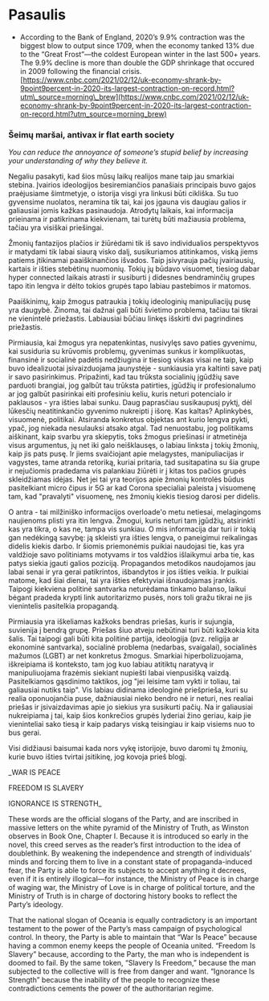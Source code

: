 # Pasaulis

* According to the Bank of England, 2020’s 9.9% contraction was the biggest blow to output since 1709, when the economy tanked 13% due to the “Great Frost”—the coldest European winter in the last 500+ years. The 9.9% decline is more than double the GDP shrinkage that occured in 2009 following the financial crisis. [https://www.cnbc.com/2021/02/12/uk-economy-shrank-by-9point9percent-in-2020-its-largest-contraction-on-record.html?utm\_source=morning\_brew](https://www.cnbc.com/2021/02/12/uk-economy-shrank-by-9point9percent-in-2020-its-largest-contraction-on-record.html?utm_source=morning_brew)

### Šeimų maršai, antivax ir flat earth society

_You can reduce the annoyance of someone’s stupid belief by increasing your understanding of why they believe it._

Negaliu pasakyti, kad šios mūsų laikų realijos mane taip jau smarkiai stebina. Įvairios ideologijos besiremiančios panašiais principais buvo gajos praėjusiame šimtmetyje, o istorija visgi yra linkusi būti cikliška. Su tuo gyvensime nuolatos, neramina tik tai, kai jos įgauna vis daugiau galios ir galiausiai jomis kažkas pasinaudoja. Atrodytų laikais, kai informacija prieinama ir patikrinama kiekvienam, tai turėtų būti mažiausia problema, tačiau yra visiškai priešingai.

Žmonių fantazijos plačios ir žiūrėdami tik iš savo individualios perspektyvos ir matydami tik labai siaurą visko dalį, susikuriamos atitinkamos, viską jiems patiems įtikinamai paaiškinančios išvados. Taip įsivyrauja pačių įvairiausių, kartais ir išties stebėtinų nuomonių. Tokių jų būdavo visuomet, tiesiog dabar hyper connected laikais atrasti ir susiburti į didesnes bendraminčių grupes tapo itin lengva ir dėlto tokios grupės tapo labiau pastebimos ir matomos.

Paaiškinimų, kaip žmogus patraukia į tokių ideologinių manipuliacijų pusę yra daugybė. Žinoma, tai dažnai gali būti švietimo problema, tačiau tai tikrai ne vienintelė priežastis. Labiausiai būčiau linkęs išskirti dvi pagrindines priežastis.

Pirmiausia, kai žmogus yra nepatenkintas, nusivylęs savo paties gyvenimu, kai susiduria su krūvomis problemų, gyvenimas sunkus ir komplikuotas, finansinė ir socialinė padėtis nedžiugina ir tiesiog viskas visai ne taip, kaip buvo idealizuotai įsivaizduojama jaunystėje - sunkiausia yra kaltinti save patį ir savo pasirinkimus. Pripažinti, kad tau trūksta socialinių įgūdžių save parduoti brangiai, jog galbūt tau trūksta patirties, įgūdžių ir profesionalumo ar jog galbūt pasirinkai eiti profesiniu keliu, kuris neturi potencialo ir paklausos - yra išties labai sunku. Daug paprasčiau susikaupusį pyktį, dėl lūkesčių neatitinkančio gyvenimo nukreipti į išorę. Kas kaltas? Aplinkybės, visuomenė, politikai. Atsiranda konkretus objektas ant kurio lengva pykti, ypač, jog niekada nesulauksi atsako atgal. Tad nenuostabu, jog politikams aiškinant, kaip svarbu yra skiepytis, toks žmogus priešinasi ir atmetinėja visus argumentus, jų net iki galo neišklausęs, o labiau linksta į tokių žmonių, kaip jis pats pusę. Ir jiems svaičiojant apie melagystes, manipuliacijas ir vagystes, tame atranda retoriką, kuriai pritaria, tad susitapatina su šia grupe ir nejučiomis pradedama vis palankiau žiūrėti ir į kitas tos pačios grupės skleidžiamas idėjas. Net jei tai yra teorijos apie žmonių kontrolės būdus pasitelkiant micro čipus ir 5G ar kad Corona specialiai paleista į visuomenę tam, kad "pravalyti" visuomenę, nes žmonių kiekis tiesiog darosi per didelis.

O antra - tai milžiniško informacijos overloade'o metu netiesai, melagingoms naujienoms plisti yra itin lengva. Žmogui, kuris neturi tam įgūdžių, atsirinkti kas yra tikra, o kas ne, tampa vis sunkiau. O mis informacija dar turi ir tokią gan nedėkingą savybę: ją skleisti yra išties lengva, o paneigimui reikalingas didelis kiekis darbo. Ir šiomis priemonėmis puikiai naudojasi tie, kas yra valdžioje savo politiniams motyvams ir tos valdžios išlaikymui arba tie, kas patys siekia įgauti galios poziciją. Propagandos metodikos naudojamos jau labai senai ir yra gerai patikrintos, išbandytos ir jos išties veikia. Ir puikiai matome, kad šiai dienai, tai yra išties efektyviai išnaudojamas įrankis. Taipogi kiekviena politinė santvarka neturėdama tinkamo balanso, laikui bėgant pradeda krypti link autoritarizmo pusės, nors toli gražu tikrai ne jis vienintelis pasitelkia propagandą.

Pirmiausia yra iškeliamas kažkoks bendras priešas, kuris ir sujungia, suvienija į bendrą grupę. Priešas šiuo atveju nebūtinai turi būti kažkokia kita šalis. Tai taipogi gali būti kita politinė partija, ideologija \(pvz. religija ar ekonominė santvarka\), socialinė problema \(nedarbas, svaigalai\), socialinės mažumos \(LGBT\) ar net konkretus žmogus. Smarkiai hiperbolizuojama, iškreipiama iš konteksto, tam jog kuo labiau atitiktų naratyvą ir manipuliuojama frazėmis siekiant nupiešti labai vienpusišką vaizdą. Pasitelkiamos gąsdinimo taktikos, jog "jei leisime tam vykti ir toliau, tai galiausiai nutiks taip". Vis labiau didinama ideologinė priešprieša, kuri su realia oponuojančia puse, dažniausiai nieko bendro nė ir neturi, nes realiai priešas ir įsivaizdavimas apie jo siekius yra susikurti pačių. Na ir galiausiai nukreipiama į tai, kaip šios konkrečios grupės lyderiai žino geriau, kaip jie vieninteliai sako tiesą ir kaip padarys viską teisingiau ir kaip visiems nuo to bus gerai. 

Visi didžiausi baisumai kada nors vykę istorijoje, buvo daromi tų žmonių, kurie buvo išties tvirtai įsitikinę, jog kovoja prieš blogį. 

_WAR IS PEACE  
FREEDOM IS SLAVERY  
IGNORANCE IS STRENGTH_

These words are the official slogans of the Party, and are inscribed in massive letters on the white pyramid of the Ministry of Truth, as Winston observes in Book One, Chapter I. Because it is introduced so early in the novel, this creed serves as the reader’s first introduction to the idea of doublethink. By weakening the independence and strength of individuals’ minds and forcing them to live in a constant state of propaganda-induced fear, the Party is able to force its subjects to accept anything it decrees, even if it is entirely illogical—for instance, the Ministry of Peace is in charge of waging war, the Ministry of Love is in charge of political torture, and the Ministry of Truth is in charge of doctoring history books to reflect the Party’s ideology.

That the national slogan of Oceania is equally contradictory is an important testament to the power of the Party’s mass campaign of psychological control. In theory, the Party is able to maintain that “War Is Peace” because having a common enemy keeps the people of Oceania united. “Freedom Is Slavery” because, according to the Party, the man who is independent is doomed to fail. By the same token, “Slavery Is Freedom,” because the man subjected to the collective will is free from danger and want. “Ignorance Is Strength” because the inability of the people to recognize these contradictions cements the power of the authoritarian regime.


